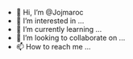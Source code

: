 - 👋 Hi, I’m @Jojmaroc
- 👀 I’m interested in ...
- 🌱 I’m currently learning ...
- 💞️ I’m looking to collaborate on ...
- 📫 How to reach me ...

<!---
Jojmaroc/Jojmaroc is a ✨ special ✨ repository because its `README.md` (this file) appears on your GitHub profile.
You can click the Preview link to take a look at your changes.
--->
